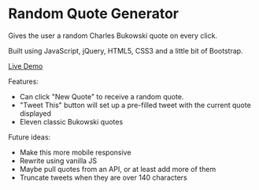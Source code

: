 # Random Quote Generator
Gives the user a random Charles Bukowski quote on every click.

Built using JavaScript, jQuery, HTML5, CSS3 and a little bit of Bootstrap.

[Live Demo](https://wildlifehexagon.github.io/random-quote-generator/)

Features:
* Can click "New Quote" to receive a random quote.
* "Tweet This" button will set up a pre-filled tweet with the current quote displayed
* Eleven classic Bukowski quotes

Future ideas:
* Make this more mobile responsive
* Rewrite using vanilla JS
* Maybe pull quotes from an API, or at least add more of them
* Truncate tweets when they are over 140 characters
